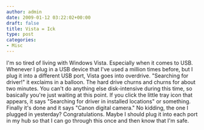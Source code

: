 ```yaml
---
author: admin
date: 2009-01-12 03:22:02+00:00
draft: false
title: Vista = Ick
type: post
categories:
- Misc
---
```


I'm so tired of living with Windows Vista. Especially when it comes to USB. Whenever I plug in a USB device that I've used a million times before, but I plug it into a different USB port, Vista goes into overdrive. "Searching for driver!" it exclaims in a balloon. The hard drive churns and churns for about two minutes. You can't do anything else disk-intensive during this time, so basically you're just waiting at this point. If you click the little tray icon that appears, it says "Searching for driver in installed locations" or something. Finally it's done and it says "Canon digital camera." No kidding, the one I plugged in yesterday? Congratulations. Maybe I should plug it into each port in my hub so that I can go through this once and then know that I'm safe.
